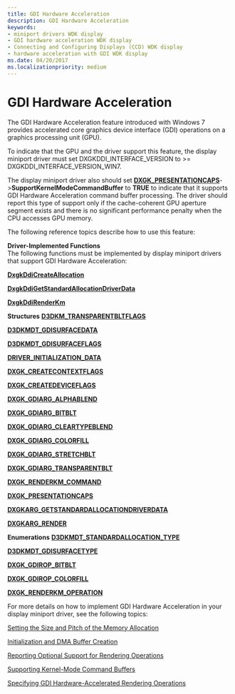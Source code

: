 ```yaml
---
title: GDI Hardware Acceleration
description: GDI Hardware Acceleration
keywords:
- miniport drivers WDK display
- GDI hardware acceleration WDK display
- Connecting and Configuring Displays (CCD) WDK display
- hardware acceleration with GDI WDK display
ms.date: 04/20/2017
ms.localizationpriority: medium
---
```


# GDI Hardware Acceleration


The GDI Hardware Acceleration feature introduced with Windows 7 provides accelerated core graphics device interface (GDI) operations on a graphics processing unit (GPU).

To indicate that the GPU and the driver support this feature, the display miniport driver must set DXGKDDI\_INTERFACE\_VERSION to &gt;= DXGKDDI\_INTERFACE\_VERSION\_WIN7.

The display miniport driver also should set [**DXGK\_PRESENTATIONCAPS**](/windows-hardware/drivers/ddi/d3dkmddi/ns-d3dkmddi-_dxgk_presentationcaps)-&gt;**SupportKernelModeCommandBuffer** to **TRUE** to indicate that it supports GDI Hardware Acceleration command buffer processing. The driver should report this type of support only if the cache-coherent GPU aperture segment exists and there is no significant performance penalty when the CPU accesses GPU memory.

The following reference topics describe how to use this feature:

<span id="Driver-Implemented_Functions"></span><span id="driver-implemented_functions"></span><span id="DRIVER-IMPLEMENTED_FUNCTIONS"></span>**Driver-Implemented Functions**  
The following functions must be implemented by display miniport drivers that support GDI Hardware Acceleration:

[**DxgkDdiCreateAllocation**](/windows-hardware/drivers/ddi/d3dkmddi/nc-d3dkmddi-dxgkddi_createallocation)

[**DxgkDdiGetStandardAllocationDriverData**](/windows-hardware/drivers/ddi/d3dkmddi/nc-d3dkmddi-dxgkddi_getstandardallocationdriverdata)

[**DxgkDdiRenderKm**](/windows-hardware/drivers/ddi/d3dkmddi/nc-d3dkmddi-dxgkddi_renderkm)

<span id="Structures"></span><span id="structures"></span><span id="STRUCTURES"></span>**Structures**
[**D3DKM\_TRANSPARENTBLTFLAGS**](/windows-hardware/drivers/ddi/d3dkmddi/ns-d3dkmddi-_d3dkm_transparentbltflags)

[**D3DKMDT\_GDISURFACEDATA**](/windows-hardware/drivers/ddi/d3dkmdt/ns-d3dkmdt-_d3dkmdt_gdisurfacedata)

[**D3DKMDT\_GDISURFACEFLAGS**](/windows-hardware/drivers/ddi/d3dkmdt/ns-d3dkmdt-_d3dkmdt_gdisurfaceflags)

[**DRIVER\_INITIALIZATION\_DATA**](/windows-hardware/drivers/ddi/dispmprt/ns-dispmprt-_driver_initialization_data)

[**DXGK\_CREATECONTEXTFLAGS**](/windows-hardware/drivers/ddi/d3dkmddi/ns-d3dkmddi-_dxgk_createcontextflags)

[**DXGK\_CREATEDEVICEFLAGS**](/windows-hardware/drivers/ddi/d3dkmddi/ns-d3dkmddi-_dxgk_createdeviceflags)

[**DXGK\_GDIARG\_ALPHABLEND**](/windows-hardware/drivers/ddi/d3dkmddi/ns-d3dkmddi-_dxgk_gdiarg_alphablend)

[**DXGK\_GDIARG\_BITBLT**](/windows-hardware/drivers/ddi/d3dkmddi/ns-d3dkmddi-_dxgk_gdiarg_bitblt)

[**DXGK\_GDIARG\_CLEARTYPEBLEND**](/windows-hardware/drivers/ddi/d3dkmddi/ns-d3dkmddi-_dxgk_gdiarg_cleartypeblend)

[**DXGK\_GDIARG\_COLORFILL**](/windows-hardware/drivers/ddi/d3dkmddi/ns-d3dkmddi-_dxgk_gdiarg_colorfill)

[**DXGK\_GDIARG\_STRETCHBLT**](/windows-hardware/drivers/ddi/d3dkmddi/ns-d3dkmddi-_dxgk_gdiarg_stretchblt)

[**DXGK\_GDIARG\_TRANSPARENTBLT**](/windows-hardware/drivers/ddi/d3dkmddi/ns-d3dkmddi-_dxgk_gdiarg_transparentblt)

[**DXGK\_RENDERKM\_COMMAND**](/windows-hardware/drivers/ddi/d3dkmddi/ns-d3dkmddi-_dxgk_renderkm_command)

[**DXGK\_PRESENTATIONCAPS**](/windows-hardware/drivers/ddi/d3dkmddi/ns-d3dkmddi-_dxgk_presentationcaps)

[**DXGKARG\_GETSTANDARDALLOCATIONDRIVERDATA**](/windows-hardware/drivers/ddi/d3dkmddi/ns-d3dkmddi-_dxgkarg_getstandardallocationdriverdata)

[**DXGKARG\_RENDER**](/windows-hardware/drivers/ddi/d3dkmddi/ns-d3dkmddi-_dxgkarg_render)

<span id="Enumerations"></span><span id="enumerations"></span><span id="ENUMERATIONS"></span>**Enumerations**
[**D3DKMDT\_STANDARDALLOCATION\_TYPE**](/windows-hardware/drivers/ddi/d3dkmdt/ne-d3dkmdt-_d3dkmdt_standardallocation_type)

[**D3DKMDT\_GDISURFACETYPE**](/windows-hardware/drivers/ddi/d3dkmdt/ne-d3dkmdt-_d3dkmdt_gdisurfacetype)

[**DXGK\_GDIROP\_BITBLT**](/windows-hardware/drivers/ddi/d3dkmddi/ne-d3dkmddi-_dxgk_gdirop_bitblt)

[**DXGK\_GDIROP\_COLORFILL**](/windows-hardware/drivers/ddi/d3dkmddi/ne-d3dkmddi-_dxgk_gdirop_colorfill)

[**DXGK\_RENDERKM\_OPERATION**](/windows-hardware/drivers/ddi/d3dkmddi/ne-d3dkmddi-_dxgk_renderkm_operation)

For more details on how to implement GDI Hardware Acceleration in your display miniport driver, see the following topics:

[Setting the Size and Pitch of the Memory Allocation](setting-the-size-and-pitch-of-the-memory-allocation.md)

[Initialization and DMA Buffer Creation](initialization-and-dma-buffer-creation.md)

[Reporting Optional Support for Rendering Operations](reporting-optional-support-for-rendering-operations.md)

[Supporting Kernel-Mode Command Buffers](supporting-kernel-mode-command-buffers.md)

[Specifying GDI Hardware-Accelerated Rendering Operations](specifying-gdi-hardware-accelerated-rendering-operations.md)

 

